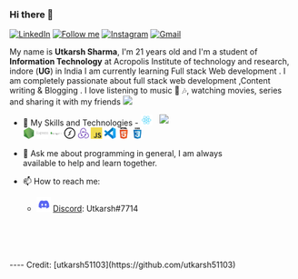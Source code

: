 ### Hi there 👋

[![LinkedIn](https://img.shields.io/badge/-LinkedIn-blue?style=flat&logo=Linkedin&logoColor=white)](https://www.linkedin.com/in/utkarsh-sharma-78a007259/)
[<img src="https://img.shields.io/github/followers/utkarsh51105?label=follow&style=social" height="22" title="Follow me" />](https://github.com/utkarsh51103) 
[![Instagram](https://img.shields.io/badge/-Instagram-c13584?style=flat&labelColor=c13584&logo=instagram&logoColor=white)](https://instagram.com/utkarsh511_?igshid=ZDdkNTZiNTM=)
[![Gmail](https://img.shields.io/badge/-Gmail-c14438?style=flat&logo=Gmail&logoColor=white)](mailto:utkarshsharmabd@gmail.com)

My name is **Utkarsh Sharma**, I'm 21 years old and I'm a student of **Information Technology** at Acropolis Institute of technology and research, indore (**UG**) in India
I am currently learning Full stack Web development . I am completely passionate about full stack web development ,Content writing & Blogging . I love listening to music :heartbeat: :notes:, watching movies, series and sharing it with my friends <img height ="20" src= "https://camo.githubusercontent.com/6ba7b982e69849c28d40e15131d5557cd65455a6/68747470733a2f2f6d656469612e67697068792e636f6d2f6d656469612f4c6e516a7057614f4e386e68723231764e572f67697068792e676966" />


<img align="right" width="240" src="https://media3.giphy.com/media/v1.Y2lkPTc5MGI3NjExa21raHB4dXZqZDN4OGdoMjBlaXJscGc5dWg0MTJ5czA5ZGVvdXdmNSZlcD12MV9pbnRlcm5hbF9naWZfYnlfaWQmY3Q9Zw/78XCFBGOlS6keY1Bil/giphy.gif" />



- 🌱 My Skills and Technologies - <img height="20" src="https://raw.githubusercontent.com/github/explore/master/topics/react/react.png" alt="React" /></code>
  <img height="20" src="https://raw.githubusercontent.com/github/explore/master/topics/nodejs/nodejs.png" alt="Node.js" /></code>
  <img height="20" src="https://raw.githubusercontent.com/github/explore/master/topics/express/express.png" alt="Express.js" /></code>
  <img height="20" src="https://raw.githubusercontent.com/github/explore/master/topics/mongodb/mongodb.png" alt="MongoDB" /></code>
  <img height="20" src="https://raw.githubusercontent.com/github/explore/master/topics/socket-io/socket-io.png" alt="Socket.io" /></code>
  <img height="20" src="https://raw.githubusercontent.com/github/explore/master/topics/redux/redux.png" alt="Redux" /></code>
<img height="20" src="https://raw.githubusercontent.com/github/explore/80688e429a7d4ef2fca1e82350fe8e3517d3494d/topics/javascript/javascript.png"></code>
<code><img height="20" src="https://raw.githubusercontent.com/github/explore/80688e429a7d4ef2fca1e82350fe8e3517d3494d/topics/visual-studio-code/visual-studio-code.png"></code>
<code><img height="20" src="https://raw.githubusercontent.com/github/explore/80688e429a7d4ef2fca1e82350fe8e3517d3494d/topics/html/html.png"></code>
<code><img height="20" src="https://raw.githubusercontent.com/github/explore/80688e429a7d4ef2fca1e82350fe8e3517d3494d/topics/css/css.png"></code>

- 💬 Ask me about programming in general, I am always <br> available to help and learn together.

- 📫 How to reach me: 
   - <a><img height="25" src="https://raw.githubusercontent.com/github/explore/80688e429a7d4ef2fca1e82350fe8e3517d3494d/topics/discord/discord.png"> [Discord](https://discord.com/): Utkarsh#7714 </a>
<br>
<br>
<br>
<br>
----
Credit: [utkarsh51103](https://github.com/utkarsh51103)

<!--
**utkarsh51103/utkarsh51103** is a ✨ _special_ ✨ repository because its `README.md` (this file) appears on your GitHub profile.

Here are some ideas to get you started:

- 🔭 I’m currently working on ...
- 🌱 I’m currently learning ...
- 👯 I’m looking to collaborate on ...
- 🤔 I’m looking for help with ...
- 💬 Ask me about ...
- 📫 How to reach me: ...
- 😄 Pronouns: ...
- ⚡ Fun fact: ...
-->
